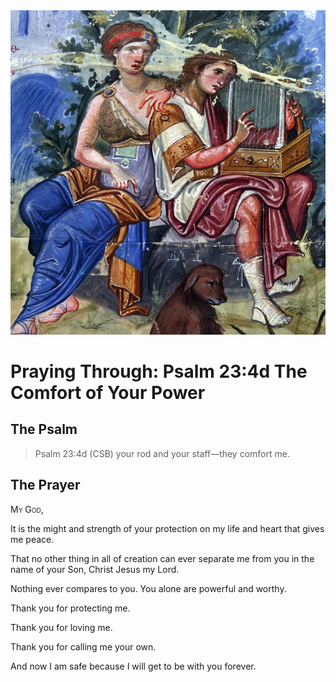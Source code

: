 <img class="intro-right" src="../images/art-paris-psalter.jpg">

<style>
  li {list-style-type: none;}
  p + ul {
    margin-top: -18px;
}
</style>

# Praying Through: Psalm 23:4d The Comfort of Your Power

## The Psalm

>Psalm 23:4d (CSB)   your rod and your staff—they comfort me.

## The Prayer

<div style="font-variant: small-caps;">
My God,
</div>

It is the might and strength of your protection on my life and heart that gives me peace.

That no other thing in all of creation can ever separate me from you in the name of your Son, Christ Jesus my Lord.

Nothing ever compares to you. You alone are powerful and worthy.

Thank you for protecting me.

Thank you for loving me.

Thank you for calling me your own.

And now I am safe because I will get to be with you forever.
